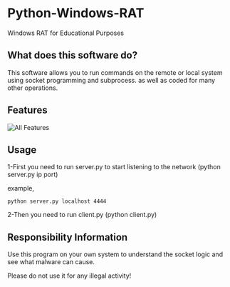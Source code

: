 # Python-Windows-RAT
Windows RAT for Educational Purposes

## What does this software do?
This software allows you to run commands on the remote or local system using socket programming and subprocess.
as well as coded for many other operations.

## Features
![All Features](https://i.ibb.co/6ny4TH1/git.png)

## Usage
1-First you need to run server.py to start listening to the network (python server.py ip port)
  
  example,
    
    python server.py localhost 4444
    
2-Then you need to run client.py (python client.py)

## Responsibility Information
Use this program on your own system to understand the socket logic and see what malware can cause.

Please do not use it for any illegal activity!
